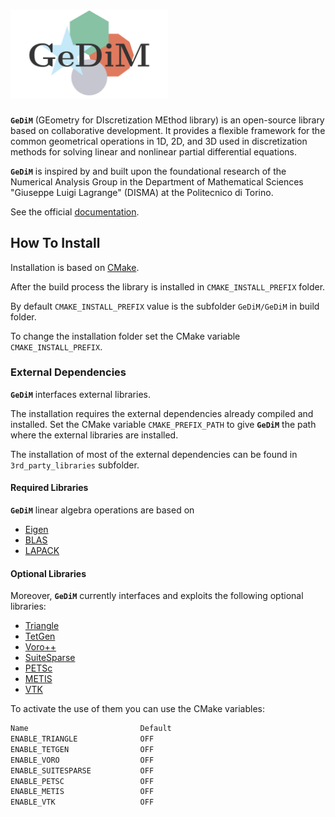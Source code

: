 # <img src="./gedim_logo.png" alt="drawing" width="50%"/>

**`GeDiM`** (GEometry for DIscretization MEthod library) is an open-source library based on collaborative development. 
It provides a flexible framework for the common geometrical operations in 1D, 2D, and 3D used in discretization methods for solving linear and nonlinear partial differential equations. 

**`GeDiM`** is inspired by and built upon the foundational research of the Numerical Analysis Group in the Department of Mathematical Sciences "Giuseppe Luigi Lagrange" (DISMA) at the Politecnico di Torino.

See the official [documentation](https://polydim.it/).

## How To Install

Installation is based on [CMake](https://cmake.org/).

After the build process the library is installed in `CMAKE_INSTALL_PREFIX` folder.

By default `CMAKE_INSTALL_PREFIX` value is the subfolder `GeDiM/GeDiM` in build folder.

To change the installation folder set the CMake variable `CMAKE_INSTALL_PREFIX`.

### External Dependencies 

**`GeDiM`** interfaces external libraries.

The installation requires the external dependencies already compiled and installed.
Set the CMake variable `CMAKE_PREFIX_PATH` to give **`GeDiM`** the path where the external libraries are installed.

The installation of most of the external dependencies can be found in `3rd_party_libraries` subfolder.

#### Required Libraries

**`GeDiM`** linear algebra operations are based on 

- [Eigen](https://eigen.tuxfamily.org/index.php?title=Main_Page) <a href="https://eigen.tuxfamily.org/index.php?title=Main_Page#License"><img src="https://raw.githubusercontent.com/FortAwesome/Font-Awesome/6.x/svgs/regular/file.svg" width="10" height="10"></a>
- [BLAS](https://www.netlib.org/blas/) <a href="https://www.netlib.org/blas/#_licensing"><img src="https://raw.githubusercontent.com/FortAwesome/Font-Awesome/6.x/svgs/regular/file.svg" width="10" height="10"></a> 	            
- [LAPACK](https://www.netlib.org/lapack/) <a href="https://www.netlib.org/lapack/#_licensing"><img src="https://raw.githubusercontent.com/FortAwesome/Font-Awesome/6.x/svgs/regular/file.svg" width="10" height="10"></a>   

#### Optional Libraries

Moreover, **`GeDiM`** currently interfaces and exploits the following optional libraries:
                                     
- [Triangle](https://www.cs.cmu.edu/~quake/triangle.html)
- [TetGen](https://wias-berlin.de/software/index.jsp?id=TetGen&lang=1) <a href="https://wias-berlin.de/software/tetgen/FAQ-license.jsp"><img src="https://raw.githubusercontent.com/FortAwesome/Font-Awesome/6.x/svgs/regular/file.svg" width="10" height="10"></a>
- [Voro++](https://math.lbl.gov/voro++/) <a href="https://github.com/chr1shr/voro/blob/master/LICENSE"><img src="https://raw.githubusercontent.com/FortAwesome/Font-Awesome/6.x/svgs/regular/file.svg" width="10" height="10"></a>   			  	                   
- [SuiteSparse](https://people.engr.tamu.edu/davis/suitesparse.html) <a href="https://sparse.tamu.edu/about"><img src="https://raw.githubusercontent.com/FortAwesome/Font-Awesome/6.x/svgs/regular/file.svg" width="10" height="10"></a>     				            
- [PETSc](https://petsc.org/release/) <a href="https://gitlab.com/petsc/petsc/-/blob/main/LICENSE?ref_type=heads"><img src="https://raw.githubusercontent.com/FortAwesome/Font-Awesome/6.x/svgs/regular/file.svg" width="10" height="10"></a>                               
- [METIS](https://karypislab.github.io/METIS/)  <a href="https://github.com/KarypisLab/METIS/blob/master/LICENSE"><img src="https://raw.githubusercontent.com/FortAwesome/Font-Awesome/6.x/svgs/regular/file.svg" width="10" height="10"></a>                        
- [VTK](https://vtk.org/) <a href="https://vtk.org/about/"><img src="https://raw.githubusercontent.com/FortAwesome/Font-Awesome/6.x/svgs/regular/file.svg" width="10" height="10"></a> 

To activate the use of them you can use the CMake variables:

```bash
Name                         Default
ENABLE_TRIANGLE              OFF
ENABLE_TETGEN                OFF
ENABLE_VORO                  OFF
ENABLE_SUITESPARSE           OFF
ENABLE_PETSC                 OFF
ENABLE_METIS                 OFF
ENABLE_VTK                   OFF
```